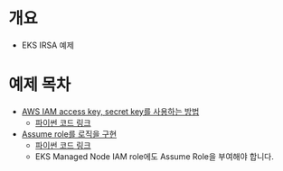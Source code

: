 # 개요
* EKS IRSA 예제

# 예제 목차
* [AWS IAM access key, secret key를 사용하는 방법](./access_key.yaml)
  * [파이썬 코드 링크](../web_applicationsv1/v1/app/main.py)
* [Assume role를 로직을 구현](./assume_role.yaml)
  * [파이썬 코드 링크](../web_applicationsv1/v2/app/main.py)
  * EKS Managed Node IAM role에도 Assume Role을 부여해야 합니다.
